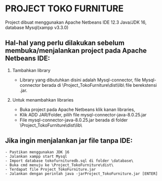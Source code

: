 # **PROJECT TOKO FURNITURE**


Project dibuat menggunakan Apache Netbeans IDE 12.3 Java/JDK 16, database Mysql(xampp v3.3.0)

## Hal-hal yang perlu dilakukan sebelum membuka/menjalankan project pada Apache Netbeans IDE:
   1. Tambahkan library
      - Library yang dibutuhkan disini adalah Mysql-connector, file Mysql-connector berada di \Project_TokoFurniture\dist\lib\ file berekstensi .jar.

   2. Untuk menambahkan libraries 
      - Buka project pada Apache Netbeans klik kanan libraries,
      - Klik ADD JAR/Folder, pilih file mysql-connector-java-8.0.25.jar
      - File mysql-connector-java-8.0.25.jar berada di folder \Project_TokoFurniture\dist\lib\

## Jika ingin menjalankan jar file tanpa IDE:
    - Pastikan menggunakan JDK 16
    - Jalankan xampp start Mysql
    - Import database tokofurnituredb.sql di folder \database\
    - Buka cmd menuju ke \Project_TokoFurniture\dist\
    - Terdapat file Project_TokoFurniture.jar
    - Jalankan dengan perintah java -jarProject_TokoFurniture.jar [ENTER] 

